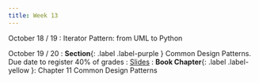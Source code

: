 ```yaml
---
title: Week 13
---
```


October 18 / 19
: Iterator Pattern: from UML to Python

October 19 / 20
: **Section**{: .label .label-purple } Common Design Patterns. Due date to register 40% of grades
    : [Slides]()
: **Book Chapter**{: .label .label-yellow }: Chapter 11 Common Design Patterns